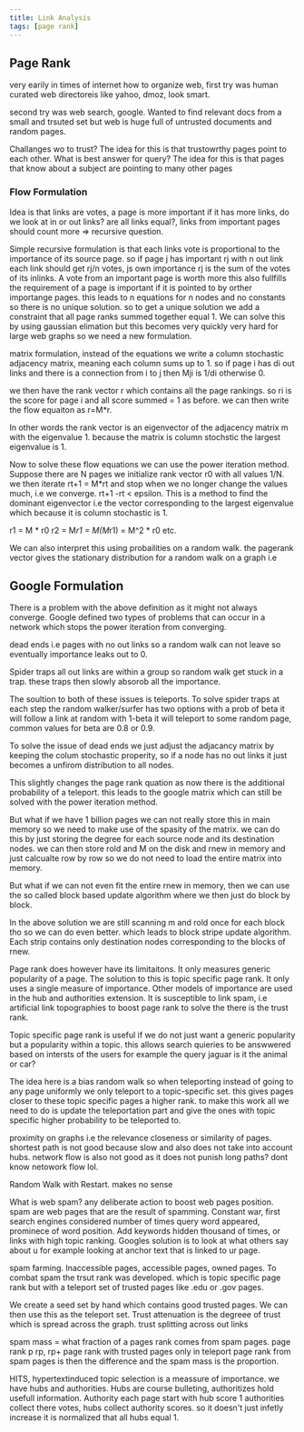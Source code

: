 ```yaml
---
title: Link Analysis
tags: [page rank]
---
```



<!--- WARNING: THIS FILE WAS AUTOGENERATED! DO NOT EDIT! Instead, edit the notebook w/the location & name as this file.-->

## Page Rank

very earily in times of internet how to organize web, first try was human curated web directoreis like yahoo, dmoz, look smart.

second try was web search, google. Wanted to find relevant docs from a small and trsuted set but web is huge full of untrusted documents and random pages.

Challanges wo to trust? The idea for this is that trustowrthy pages point to each other. What is best answer for query? The idea for this is that pages that know about a subject are pointing to many other pages

### Flow Formulation

Idea is that links are votes, a page is more important if it has more links, do we look at in or out links? are all links equal?, links from important pages should count more => recursive question.

Simple recursive formulation is that each links vote is proportional to the importance of its source page. so if page j has important rj with n out link each link should get rj/n votes, js own importance rj is the sum of the votes of its inlinks. A vote from an important page is worth more this also fullfills the requirement of a page is important if it is pointed to by orther importange pages. this leads to n equations for n nodes and no constants so there is no unique solution. so to get a unique solution we add a constraint that all page ranks summed together equal 1. We can solve this by using gaussian elimation but this becomes very quickly very hard for large web graphs so we need a new formulation.

matrix formulation, instead of the equations we write a column stochastic adjacency matrix, meaning each column sums up to 1. so if page i has di out links and there is a connection from i to j then Mji is 1/di otherwise 0.

we then have the rank vector r which contains all the page rankings. so ri is the score for page i and all score summed = 1 as before. we can then write the flow equaiton as r=M*r. 

In other words the rank vector is an eigenvector of the adjacency matrix m with the eigenvalue 1. because the matrix is column stochstic the largest eigenvalue is 1.

Now to solve these flow equations we can use the power iteration method. Suppose there are N pages we initialize rank vector r0 with all values 1/N. we then iterate rt+1 = M*rt and stop when we no longer change the values much, i.e we converge. rt+1 -rt < epsilon. This is a method to find the dominant eigenvector i.e the vector corresponding to the largest eigenvalue which because it is column stochastic is 1.

r1 = M * r0
r2 = M*r1 = M(M*r1) = M^2 * r0
etc.

We can also interpret this using probailities on a random walk. the pagerank vector gives the stationary distribution for a random walk on a graph i.e

## Google Formulation

There is a problem with the above definition as it might not always converge. Google defined two types of problems that can occur in a network which stops the power iteration from converging.

dead ends i.e pages with no out links so a random walk can not leave so eventually importance leaks out to 0.

Spider traps all out links are within a group so random walk get stuck in a trap. these traps then slowly absorob all the importance.

The soultion to both of these issues is teleports. To solve spider traps at each step the random walker/surfer has two options with a prob of beta it will follow a link at random with 1-beta it will teleport to some random page, common values for beta are 0.8 or 0.9.

To solve the issue of dead ends we just adjust the adjacancy matrix by keeping the colum stochastic properity, so if a node has no out links it just becomes a unfirom distribution to all nodes.

This slightly changes the page rank quation as now there is the additional probability of a teleport. this leads to the google matrix which can still be solved with the power iteration method.

But what if we have 1 billion pages we can not really store this in main memory so we need to make use of the spasity of the matrix. we can do this by just storing the degree for each source node and its destination nodes. we can then store rold and M on the disk and rnew in memory and just calcualte row by row so we do not need to load the entire matrix into memory.

But what if we can not even fit the entire rnew in memory, then we can use the so called block based update algorithm where we then just do block by block.

In the above solution we are still scanning m and rold once for each block tho so we can do even better. which leads to block stripe update algorithm. Each strip contains only destination nodes corresponding to the blocks of rnew.

Page rank does however have its limitaitons. It only measures generic popularity of a page. The solution to this is topic specific page rank.
It only uses a single measure of importance. Other models of importance are used in the hub and authorities extension.
It is susceptible to link spam, i.e artificial link topographies to boost page rank to solve the there is the trust rank.

Topic specific page rank is useful if we do not just want a generic popularity but a popularity within a topic. this allows search quieries to be answwered based on intersts of the users for example the query jaguar is it the animal or car?

The idea here is a bias random walk so when teleporting instead of going to any page uniformly we only teleport to a topic-specific set. this gives pages closer to these topic specific pages a higher rank. to make this work all we need to do is update the teleportation part and give the ones with topic specific higher probability to be teleported to.

proximity on graphs i.e the relevance closeness or similarity of pages. shortest path is not good because slow and also does not take into account hubs. network flow is also not good as it does not punish long paths? dont know netowork flow lol.

Random Walk with Restart. makes no sense

What is web spam? any deliberate action to boost web pages position. spam are web pages that are the result of spamming. Constant war, first search engines considered number of times query word appeared, prominece of word position. Add keywords hidden thousand of times, or links with high topic ranking. Googles solution is to look at what others say about u for example looking at anchor text that is linked to ur page.

spam farming. Inaccessible pages, accessible pages, owned pages. To combat spam the trsut rank was developed. which is topic specific page rank but with a teleport set of trusted pages like .edu or .gov pages.

We create a seed set by hand which contains good trusted pages. We can then use this as the teleport set. Trust attenuation is the degreee of trust which is spread across the graph. trust splitting across out links

spam mass = what fraction of a pages rank comes from spam pages. page rank p rp, rp+ page rank with trusted pages only in teleport page rank from spam pages is then the difference and the spam mass is the proportion.

HITS, hypertextinduced topic selection is a meassure of importance. we have hubs and authorities. Hubs are course bulleting, authoritizes hold usefull information. Authority each page start with hub score 1 authorities collect there votes, hubs collect authority scores. so it doesn't just infetly increase it is normalized that all hubs equal 1.
